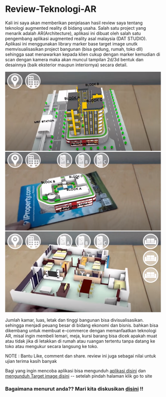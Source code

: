 # Review-Teknologi-AR

<p>Kali ini saya akan memberikan penjelasan hasil review saya tentang teknologi augmented reality di bidang usaha. Salah satu project yang menarik adalah AR(Architecture), aplikasi ini dibuat oleh salah satu pengembang aplikasi augmented reality asal malaysia (DAT STUDIO). Aplikasi ini menggunakan library marker base target image unutk memvisualisasikan project bangunan (bisa gedung, rumah, toko dll) sehingga saat menawarkan kepada klien cukup dengan marker kemudian di scan dengan kamera maka akan muncul tampilan 2d/3d bentuk dan desainnya (baik eksterior maupun interiornya) secara detail.
</p>
<img src='ar 1.png'>
<img src='ar2.png'>
<img src='ar 3.png'>

<p>
Jumlah kamar, luas, letak dan tinggi bangunan bisa divisualisasikan. sehingga menjadi peuang besar di bidang ekonomi dan bisnis. bahkan bisa dikembang untuk membuat e-commerce dengan memanfaatkan teknologi AR, misal ingin membeli lemari, meja, kursi   barang bisa dicek apakah muat atau tidak jika di letakkan di rumah atau ruangan tertentu tanpa datang ke toko atau mengukur secara langsung ke toko. </p>


NOTE : Bantu Like, comment dan share. review ini juga sebagai nilai untuk ujian terima kasih banyak

Bagi yang ingin mencoba aplikasi bisa mengunduh [aplikasi disini](https://docs.google.com/uc?export=download&id=0ByXLnEuVbUZtVlM3T1IwVkp6TXc) dan [mengunduh Target image disini](https://www.youtube.com/redirect?q=https%3A%2F%2Fdocs.google.com%2Fuc%3Fexport%3Ddownload%26id%3D0ByXLnEuVbUZtRGE1Vmh4WVZTQWM&v=zVN_Pc-Ytuw&event=video_description&redir_token=SS04BoNPC5StWa1NeYe7rA4QLp98MTU5MTg0NTgwM0AxNTkxNzU5NDAz) -- setelah pindah halaman klik go to site

### Bagaimana menurut anda?? Mari kita diskusikan [disini](https://github.com/KaptenNemoo/Review-Teknologi-AR/issues/1) !!
